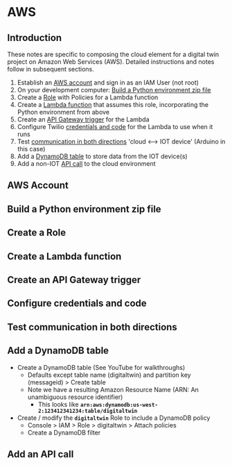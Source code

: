 # AWS

## Introduction

These notes are specific to composing the cloud element for a digital twin project on Amazon Web Services (AWS). 
Detailed instructions and notes follow in subsequent sections.

1. Establish an [AWS account](#aws_account) and sign in as an IAM User (not root)
2. On your development computer: [Build a Python environment zip file](#build-a-python-environment-zip-file)
3. Create a [Role](#create-a-role) with Policies for a Lambda function
4. Create a [Lambda function](#create-a-lambda-function) that assumes this role, incorporating the Python environment from above
5. Create an [API Gateway trigger](create-an-api-gateway-trigger) for the Lambda
6. Configure Twilio [credentials and code](configure-credentials-and-code) for the Lambda to use when it runs
7. Test [communication in both directions](test-communication-in-both-directions) 'cloud <--> IOT device' (Arduino in this case)
8. Add a [DynamoDB table](#add-a-dynamodb-table) to store data from the IOT device(s)
9. Add a non-IOT [API call](add-an-api-call) to the cloud environment


## AWS Account

## Build a Python environment zip file

## Create a Role

## Create a Lambda function

## Create an API Gateway trigger

## Configure credentials and code

## Test communication in both directions

## Add a DynamoDB table

* Create a DynamoDB table (See YouTube for walkthroughs)
    * Defaults except table name (digitaltwin) and partition key (messageid) > Create table
    * Note we have a resulting Amazon Resource Name (ARN: An unambiguous resource identifier)
        * This looks like **`arn:aws:dynamodb:us-west-2:123412341234:table/digitaltwin`**
* Create / modify the **`digitaltwin`** Role to include a DynamoDB policy
    * Console > IAM > Role > digitaltwin > Attach policies
    * Create a DynamoDB filter

## Add an API call
